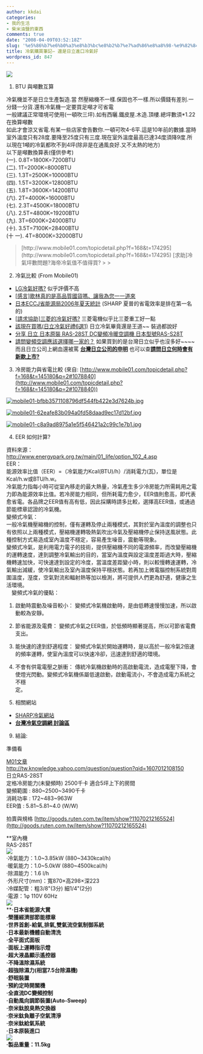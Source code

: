```yaml
---
author: kkdai
categories:
- 我的生活
- 柴米油鹽的東西
comments: true
date: "2008-04-09T03:52:18Z"
slug: '%e5%86%b7%e6%b0%a3%e8%b3%bc%e8%b2%b7%e7%ad%86%e8%a8%98-%e9%82%84%e6%98%af%e6%97%a5%e7%ab%8b%e9%80%b2%e5%8f%a3%e5%86%b7%e6%b0%a3%e5%a5%bd'
title: 冷氣購買筆記– 還是日立進口冷氣好
wordpress_id: 847
---
```


![](http://www.airconditioner.com.tw/image/2-ht/ht01-01.jpg)

1. BTU 與噸數互算

冷氣機並不是日立生產製造.當 然壓縮機不一樣.保固也不一樣.所以價錢有差別.一分錢一分貨.還有冷氣機一定要買足噸才可省電  
一般建議正常環境可使用(一頓吹三坪).如有西曬.鐵皮屋.木造.頂樓.總坪數須*1.22在換算噸數  
如此才會涼又省電.有某一些店家會告數你.一頓可吹4-6平.這是10年前的數據.當時室外溫度只有28度.要降至25度只有三度.現在室外溫度最高已達34度須降9度.所以現在1噸的冷氣都吹不到4坪(除非是在通風良好.又不太熱的地方)  
以下是噸數換算表(僅供參考)  
(一). 0.8T=1800K=7200BTU  
(二). 1T=2000K=8000BTU  
(三). 1.3T=2500K=10000BTU  
(四). 1.5T=3200K=12800BTU  
(五). 1.8T=3600K=14200BTU  
(六). 2T=4000K=16000BTU  
(七). 2.3T=4500K=18000BTU  
(八). 2.5T=4800K=19200BTU  
(九). 3T=6000K=24000BTU  
(十). 3.5T=7100K=28400BTU  
(十 一). 4T=8000K=32000BTU

<blockquote>[http://www.mobile01.com/topicdetail.php?f=168&t=174295](http://www.mobile01.com/topicdetail.php?f=168&t=174295) [求助]冷氣坪數問題?海帝冷氣值不值得買?
> 
> </blockquote>

2. 冷氣比較 (From Mobile01)

  * [LG冷氣好嗎?](http://www.mobile01.com/topicdetail.php?f=168&t=330356&p=1) 似乎評價不高  
  * [[感言]歌林真的是高品質國貨嗎、讓我為您一一道來](http://www.mobile01.com/topicdetail.php?f=168&t=159691&p=4)  
  * [日本ECCJ省能源局2006年夏天統計](http://www.eccj.or.jp/catalog/2006s/aircon/28.html) (SHARP 夏普的省電效率是排在第一名的)  
  * [[請求協助]三菱的冷氣好嗎?](http://www.mobile01.com/topicdetail.php?f=168&t=200243&p=1) 三菱電機似乎比三菱重工好一點  
  * [該現在買嗎(日立冷氣好禮6選1)](http://www.mobile01.com/topicdetail.php?f=168&t=319178&p=1) 日立冷氣畢竟還是王道~~ 裝過都說好  
  * [分享 日立 日本原裝 RAS-28ST DC變頻冷暖空調機 日本型號RAS-S28T](http://www.mobile01.com/topicdetail.php?f=168&t=536539&p=1)  
  * [請問變頻空調應該選擇哪一家的？](http://www.mobile01.com/topicdetail.php?f=168&t=145180&p=1) 如果買到的是台灣日立似乎也沒多好~~~~ 而且日立公司上網血還被罵 [**台灣日立公司的申明**](http://www.airconditioner.com.tw/xoops/modules/newbb/viewtopic.php?viewmode=flat&topic_id=356&forum=1) 也可以查[**請問日立何時會有新款上市?**](http://www.airconditioner.com.tw/xoops/modules/newbb/viewtopic.php?viewmode=flat&topic_id=340&forum=1)  

3. 冷房能力與省電比較 (來自: [http://www.mobile01.com/topicdetail.php?f=168&t=145180&p=2#1078840](http://www.mobile01.com/topicdetail.php?f=168&t=145180&p=2#1078840))

[![mobile01-bfbb3571108796df544fb422e3d7624b.jpg](http://farm4.static.flickr.com/3131/2399381016_bffee9155e.jpg)](http://www.flickr.com/photos/27643002@N00/2399381016/)

[![mobile01-62eafe83b094a0fd58daad9ec17d12bf.jpg](http://farm3.static.flickr.com/2021/2399380624_266653d799.jpg)](http://www.flickr.com/photos/27643002@N00/2399380624/)

[![mobile01-c8a9ad8975a1e5f546421a2c99c1e7b1.jpg](http://farm3.static.flickr.com/2194/2399380252_e205d48cd2.jpg)](http://www.flickr.com/photos/27643002@N00/2399380252/)

4. EER 如何計算?

資料來源：  
http://www.energypark.org.tw/main/01_life/option_102_4.asp  
EER：  
能源效率比值（EER）=（冷氣能力Kcal(BTU)/h）/消耗電力(瓦)，單位是Kcal/h.w或BTU/h.w。  
冷氣能力指每小時可從室內移走的最大熱量，冷氣產生多少冷房能力所需耗用之電力即為能源效率比值。若冷房能力相同，但所耗電力愈少，EER值則愈高，即代表愈省電。各品牌之EER值有高有低，因此採購時請多比較，選擇高EER值，或通過節能標章認證的冷氣機。  
變頻式冷氣：  
一般冷氣機壓縮機的控制，僅有運轉及停止兩種模式，其對於室內溫度的調整也只有依照以上兩種模式，壓縮機運轉吸熱氣吹出冷氣及壓縮機停止保持送風狀態。此種控制方式易造成室內溫度不穩定，容易產生噪音，震動等現象。  
變頻式冷氣，是利用電力電子的技術，提供壓縮機不同的電源頻率，而改變壓縮機的運轉速度，達到調整冷氣輸出的目的，當室內溫度與設定溫度差距過大時，壓縮機轉速加快，可快速達到設定的冷度，當溫度差距變小時，則以較慢轉速運轉，冷氣輸出減緩，使冷氣輸出及室內溫度保持平穩狀態。若再加上微電腦控制系統對周圍溫度，溼度，空氣對流和輻射熱等加以檢測，將可提供人們更為舒適，健康之生活環境。  
　變頻式冷氣的優點：  
1. 啟動時震動及噪音較小： 變頻式冷氣機啟動時，是由低轉速慢慢加速，所以啟動較為安靜。  
2. 節省能源及電費： 變頻式冷氣之EER值，於低頻時顯著提高，所以可節省電費支出。  
3. 能快速的達到舒適程度： 變頻式冷氣於開始運轉時，是以高於一般冷氣2倍速的頻率運轉，使室內溫度可以快速冷卻，迅速達到舒適的環境。  
4. 不會有供電電壓之脈衝： 傳統冷氣機啟動時的高啟動電流，造成電壓下降，會使燈光閃動。變頻式冷氣機係屬低速啟動，啟動電流小，不會造成電力系統之不穩  
定。  

5. 相關網站

  * [SHARP冷氣網站](http://www.sharp.com.tw/products/air_conditioner/air_conditioner.asp)  
  * **[台灣冷氣空調網 討論區](http://www.airconditioner.com.tw/xoops/modules/newbb/)**

9. 結論:

準備看

[M01文章](http://www.mobile01.com/topicdetail.php?f=168&t=315590&last=2678909)  
http://tw.knowledge.yahoo.com/question/question?qid=1607012108150  
日立RAS-28ST  
定格冷房能力(未變頻時) 2500千卡 適合5坪上下的房間  
變頻範圍 : 880~2500~3490千卡  
消耗功率 : 172~483~963W  
EER值 : 5.81~5.81~4.0 (W/W)  


拍賣與規格 [http://goods.ruten.com.tw/item/show?11070212165524](http://goods.ruten.com.tw/item/show?11070212165524)

**室內機   
RAS-28ST  
![](http://www.taiwan-hitachi.com.tw/pdct/images/thproductx24.gif)  
‧冷氣能力：1.0~3.85kW (880~3430kcal/h)   
‧暖氣能力：1.0~5.0kW (880~4500kcal/h)   
‧除濕能力：1.6 l/h   
‧外形尺寸(mm)：寬870×高298×深223   
‧冷媒配管：粗3/8"(3分) 細1/4"(2分)   
‧電源：1φ 110V 60Hz   
![](http://www.taiwan-hitachi.com.tw/pdct/images/thproductx24.gif)  
****‧日本省能源大賞   
‧榮獲經濟部節能標章   
‧世界首創-給氣,排氣,雙氣流空氣制御系統   
‧日本最新機體自動清洗   
‧全平面式面板   
‧面板上運轉指示燈   
‧超大液晶顯示遙控器   
‧不降溫除濕系統   
‧超強除濕力(相當7.5台除濕機)   
‧舒眠裝置   
‧預約定時開關機   
‧全直流DC變頻控制   
‧自動風向調節裝置(Auto-Sweep)   
‧奈米鈦脫臭熱交換器   
‧奈米鈦負離子空氣清淨   
‧奈米鈦給氣系統   
‧日本原裝進口  
![](http://www.taiwan-hitachi.com.tw/pdct/images/thproductx24.gif)  
‧製品重量：11.5kg**
